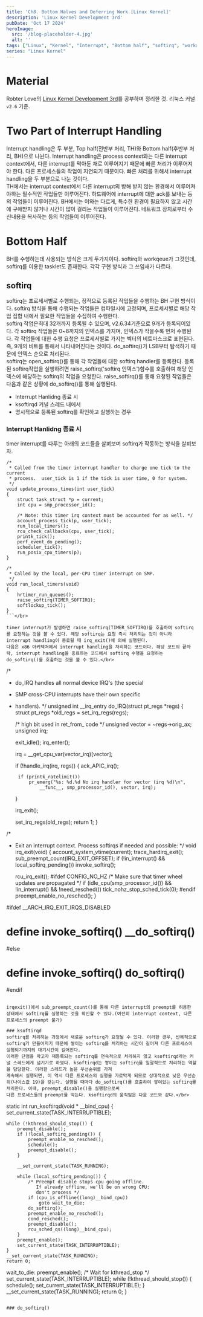 ```yaml
---
title: 'Ch8. Bottom Halves and Deferring Work [Linux Kernel]'
description: 'Linux Kernel Development 3rd'
pubDate: 'Oct 17 2024'
heroImage: 
  src: '/blog-placeholder-4.jpg'
  alt: ''
tags: ["Linux", "Kernel", "Interrupt", "Bottom half", "softirq", "workqueue"]
series: "Linux Kernel"
---
```


# Material
Robter Love의 [Linux Kernel Development 3rd](https://www.amazon.com/Linux-Kernel-Development-Robert-Love/dp/0672329468)를 공부하며 정리한 것. 리눅스 커널 `v2.6` 기준.

# Two Part of Interrupt Handling
Interrupt handling은 두 부분, Top half(전반부 처리, TH)와 Bottom half(후반부 처리, BH)으로 나뉜다. Interrupt handling은 process context와는 다른 interrupt context에서,
다른 interrupt를 막아둔 채로 이루어지기 때문에 빠른 처리가 이루어져야 한다. 다른 프로세스들의 작업이 지연되기 때문이다. 빠른 처리를 위해서 interrupt handling을 두 부분으로 나눈 것이다.</br>
TH에서는 interrupt context에서 다른 interrupt의 방해 받지 않는 환경에서 이루어져야하는 필수적인 작업들만 이루어진다. 하드웨어에 interrupt에 대한 ack를 보내는 등의 작업들이 이루어진다. 
BH에서는 이와는 다르게, 특수한 환경이 필요하지 않고 시간에 구애받지 않거나 시간이 많이 걸리는 작업들이 이루어진다. 네트워크 장치로부터 수신내용을 복사하는 등의 작업들이 이루어진다.

# Bottom Half
BH를 수행하는데 사용되는 방식은 크게 두가지이다. softirq와 workqeue가 그것인데, softirq를 이용한 tasklet도 존재한다. 각각 구현 방식과 그 쓰임새가 다르다.

## softirq
softirq는 프로세서별로 수행되는, 정적으로 등록된 작업들을 수행하는 BH 구현 방식이다. softirq 방식을 통해 수행되는 작업들은 컴파일시에 고정되며, 프로세서별로 해당 작업 집합 내에서 필요한 작업들을 수집하여 수행한다.</br>
softirq 작업은최대 32개까지 등록될 수 있으며, v2.6.34기준으로 9개가 등록되어있다. 각 softirq 작업들은 0~8까지의 인덱스를 가지며, 인덱스가 작을수록 먼저 수행된다. 각 작업들에 대한 수행 요청은 프로세서별로 가지는 벡터의 비트마스크로 
표현된다. 즉, 9개의 비트를 통해서 나타내어진다는 것이다. do_softirq()가 LSB부터 탐색하기 때문에 인덱스 순으로 처리된다.</br>
softirq는 open_softirq()를 통해 각 작업들에 대한 softirq handler를 등록한다. 등록된 softirq작업을 실행하려면 raise_softirq('softirq 인덱스')함수를 호출하여 해당 인덱스에 해당하는 softirq의 작업을 요청한다.
raise_softirq()를 통해 요청된 작업들은 다음과 같은 상황에 do_softirq()를 통해 실행된다.
* Interrupt Hanlidng 종료 시
* ksoftirqd 커널 스레드 내에서 
* 명시적으로 등록된 softirq를 확인하고 실행하는 경우
### Interrupt Hanlidng 종료 시
timer interrupt를 다루는 아래의 코드들을 살펴보며 softirq가 작동하는 방식을 살펴보자.</br>
```
/*
 * Called from the timer interrupt handler to charge one tick to the current
 * process.  user_tick is 1 if the tick is user time, 0 for system.
 */
void update_process_times(int user_tick)
{
	struct task_struct *p = current;
	int cpu = smp_processor_id();

	/* Note: this timer irq context must be accounted for as well. */
	account_process_tick(p, user_tick);
	run_local_timers();
	rcu_check_callbacks(cpu, user_tick);
	printk_tick();
	perf_event_do_pending();
	scheduler_tick();
	run_posix_cpu_timers(p);
}

/*
 * Called by the local, per-CPU timer interrupt on SMP.
 */
void run_local_timers(void)
{
	hrtimer_run_queues();
	raise_softirq(TIMER_SOFTIRQ);
	softlockup_tick();
}
```</br>

timer interrupt가 발생하면 raise_softirq(TIMER_SOFTIRQ)를 호출하여 softirq를 요청하는 것을 볼 수 있다. 해당 softirq는 요청 즉시 처리되는 것이 아니라 interrupt handling이 종료될 때 irq_exit()에 의해 실행된다.
다음은 x86 아키텍쳐에서 interrupt handling을 처리하는 코드이다. 해당 코드의 끝자락, interrupt handling을 종료하는 코드에서 softirq 수행을 요청하는 do_softirq()를 호출하는 것을 볼 수 있다.</br>

```
/*
 * do_IRQ handles all normal device IRQ's (the special
 * SMP cross-CPU interrupts have their own specific
 * handlers).
 */
unsigned int __irq_entry do_IRQ(struct pt_regs *regs)
{
	struct pt_regs *old_regs = set_irq_regs(regs);

	/* high bit used in ret_from_ code  */
	unsigned vector = ~regs->orig_ax;
	unsigned irq;

	exit_idle();
	irq_enter();

	irq = __get_cpu_var(vector_irq)[vector];

	if (!handle_irq(irq, regs)) {
		ack_APIC_irq();

		if (printk_ratelimit())
			pr_emerg("%s: %d.%d No irq handler for vector (irq %d)\n",
				__func__, smp_processor_id(), vector, irq);
	}

	irq_exit();

	set_irq_regs(old_regs);
	return 1;
}

/*
 * Exit an interrupt context. Process softirqs if needed and possible:
 */
void irq_exit(void)
{
	account_system_vtime(current);
	trace_hardirq_exit();
	sub_preempt_count(IRQ_EXIT_OFFSET);
	if (!in_interrupt() && local_softirq_pending())
		invoke_softirq();

	rcu_irq_exit();
#ifdef CONFIG_NO_HZ
	/* Make sure that timer wheel updates are propagated */
	if (idle_cpu(smp_processor_id()) && !in_interrupt() && !need_resched())
		tick_nohz_stop_sched_tick(0);
#endif
	preempt_enable_no_resched();
}

#ifdef __ARCH_IRQ_EXIT_IRQS_DISABLED
# define invoke_softirq()	__do_softirq()
#else
# define invoke_softirq()	do_softirq()
#endif
```</br>

irqexit()에서 sub_preempt_count()를 통해 다른 interrupt의 preempt를 허용한 상태에서 softirq를 실행하는 것을 확인할 수 있다.(여전히 interrupt context, 다른 프로세스의 preempt 불가)

### ksoftirqd
softirq를 처리하는 과정에서 새로운 softirq가 요청될 수 있다. 이러한 경우, 반복적으로 softirq가 만들어지기 때문에 쌓이는 softirq를 처리하는 시간이 길어져 다른 프로세스이 실행되기까지의 대기시간이 길어진다.
이러한 단점을 막고자 재등록되는 softirq를 연속적으로 처리하지 않고 ksoftirqd라는 커널 스레드에게 넘기기로 하였다. ksoftirqd는 쌓이는 softirq를 일괄적으로 처리하는 역할을 담당한다. 이러한 스레드가 높은 우선순위를 가져
계속해서 실행되면, 이 역시 다른 프로세스의 실행을 가로막게 되므로 상대적으로 낮은 우선순위(나이스값 19)을 갖는다. 실행될 때마다 do_softirq()를 호출하여 쌓여있는 softirq를 처리한다. 이때, preempt_disable()을 실행함으로써
다른 프로세스들의 preempt를 막는다. ksoftirqd의 움직임은 다음 코드와 같다.</br>
```
static int run_ksoftirqd(void * __bind_cpu)
{
	set_current_state(TASK_INTERRUPTIBLE);

	while (!kthread_should_stop()) {
		preempt_disable();
		if (!local_softirq_pending()) {
			preempt_enable_no_resched();
			schedule();
			preempt_disable();
		}

		__set_current_state(TASK_RUNNING);

		while (local_softirq_pending()) {
			/* Preempt disable stops cpu going offline.
			   If already offline, we'll be on wrong CPU:
			   don't process */
			if (cpu_is_offline((long)__bind_cpu))
				goto wait_to_die;
			do_softirq();
			preempt_enable_no_resched();
			cond_resched();
			preempt_disable();
			rcu_sched_qs((long)__bind_cpu);
		}
		preempt_enable();
		set_current_state(TASK_INTERRUPTIBLE);
	}
	__set_current_state(TASK_RUNNING);
	return 0;

wait_to_die:
	preempt_enable();
	/* Wait for kthread_stop */
	set_current_state(TASK_INTERRUPTIBLE);
	while (!kthread_should_stop()) {
		schedule();
		set_current_state(TASK_INTERRUPTIBLE);
	}
	__set_current_state(TASK_RUNNING);
	return 0;
}
```

### do_softirq()
